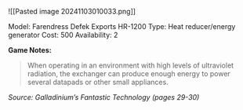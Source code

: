 ![[Pasted image 20241103010033.png]]

Model: Farendress Defek Exports HR-1200
Type: Heat reducer/energy generator
Cost: 500
Availability: 2

**Game Notes:** 
> When operating in an environment with high levels of ultraviolet radiation, the exchanger can produce enough energy to power several datapads or other small appliances.

*Source: Galladinium’s Fantastic Technology (pages 29-30)*